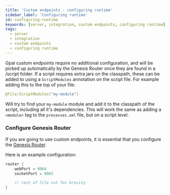 ```yaml
---
title: 'Custom endpoints - configuring runtime'
sidebar_label: 'Configuring runtime'
id: configuring-runtime
keywords: [server, integration, custom endpoints, configuring runtime]
tags:
  - server
  - integration
  - custom endpoints
  - configuring runtime
---
```


Gpal custom endpoints require no additional configuration, and will be picked up automatically by the Genesis Router
once they are found in a /script folder. If a script requires extra jars on the classpath, these can be added to 
using a `ScriptModules` annotation on the script file. For example adding this to the top of your file:

```kotlin
@file:ScriptModules("my-module")
```

Will try to find your `my-module` module and add it to the classpath of the script, including all it's dependencies. 
This will work the same as adding a `<module>` tag to the `processes.xml` file, but on a script level. 

### Configure Genesis Router

If you are going to use custom endpoints, it is essential that you configure the [Genesis Router](../../../../server/configuring-runtime/genesis-router/).

Here is an example configuration:

```kts
router {
    webPort = 9064
    socketPort = 9065

    // rest of file cut for brevity     
}
```



